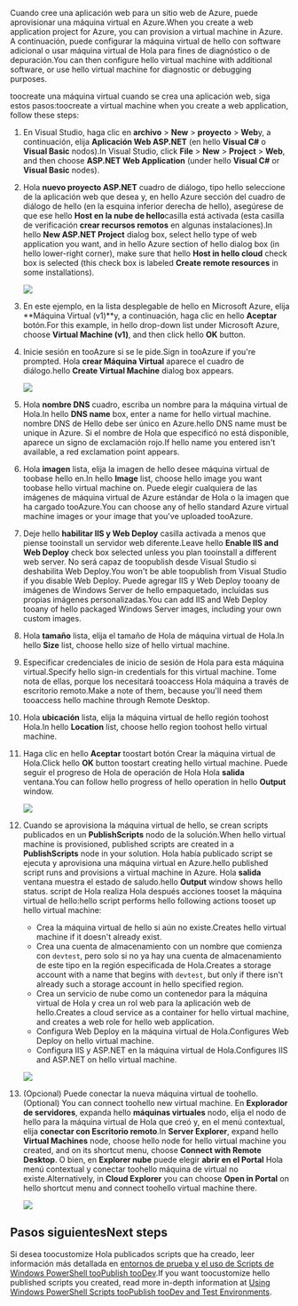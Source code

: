 

<span data-ttu-id="1176a-101">Cuando cree una aplicación web para un sitio web de Azure, puede aprovisionar una máquina virtual en Azure.</span><span class="sxs-lookup"><span data-stu-id="1176a-101">When you create a web application project for Azure, you can provision a virtual machine in Azure.</span></span> <span data-ttu-id="1176a-102">A continuación, puede configurar la máquina virtual de hello con software adicional o usar máquina virtual de Hola para fines de diagnóstico o de depuración.</span><span class="sxs-lookup"><span data-stu-id="1176a-102">You can then configure hello virtual machine with additional software, or use hello virtual machine for diagnostic or debugging purposes.</span></span>

<span data-ttu-id="1176a-103">toocreate una máquina virtual cuando se crea una aplicación web, siga estos pasos:</span><span class="sxs-lookup"><span data-stu-id="1176a-103">toocreate a virtual machine when you create a web application, follow these steps:</span></span>

1. <span data-ttu-id="1176a-104">En Visual Studio, haga clic en **archivo** > **New** > **proyecto** > **Web**y, a continuación, elija **Aplicación Web ASP.NET** (en hello **Visual C#** o **Visual Basic** nodos).</span><span class="sxs-lookup"><span data-stu-id="1176a-104">In Visual Studio, click **File** > **New** > **Project** > **Web**, and then choose **ASP.NET Web Application** (under hello **Visual C#** or **Visual Basic** nodes).</span></span>
2. <span data-ttu-id="1176a-105">Hola **nuevo proyecto ASP.NET** cuadro de diálogo, tipo hello seleccione de la aplicación web que desea y, en hello Azure sección del cuadro de diálogo de hello (en la esquina inferior derecha de hello), asegúrese de que ese hello **Host en la nube de hello**casilla está activada (esta casilla de verificación **crear recursos remotos** en algunas instalaciones).</span><span class="sxs-lookup"><span data-stu-id="1176a-105">In hello **New ASP.NET Project** dialog box, select hello type of web application you want, and in hello Azure section of hello dialog box (in hello lower-right corner), make sure that hello **Host in hello cloud** check box is selected (this check box is labeled **Create remote resources** in some installations).</span></span>
   
    ![][0]
3. <span data-ttu-id="1176a-106">En este ejemplo, en la lista desplegable de hello en Microsoft Azure, elija **Máquina Virtual (v1)**y, a continuación, haga clic en hello **Aceptar** botón.</span><span class="sxs-lookup"><span data-stu-id="1176a-106">For this example, in hello drop-down list under Microsoft Azure, choose **Virtual Machine (v1)**, and then click hello **OK** button.</span></span>
4. <span data-ttu-id="1176a-107">Inicie sesión en tooAzure si se le pide.</span><span class="sxs-lookup"><span data-stu-id="1176a-107">Sign in tooAzure if you're prompted.</span></span> <span data-ttu-id="1176a-108">Hola **crear Máquina Virtual** aparece el cuadro de diálogo.</span><span class="sxs-lookup"><span data-stu-id="1176a-108">hello **Create Virtual Machine** dialog box appears.</span></span>
   
    ![][2]
5. <span data-ttu-id="1176a-109">Hola **nombre DNS** cuadro, escriba un nombre para la máquina virtual de Hola.</span><span class="sxs-lookup"><span data-stu-id="1176a-109">In hello **DNS name** box, enter a name for hello virtual machine.</span></span> <span data-ttu-id="1176a-110">nombre DNS de Hello debe ser único en Azure.</span><span class="sxs-lookup"><span data-stu-id="1176a-110">hello DNS name must be unique in Azure.</span></span> <span data-ttu-id="1176a-111">Si el nombre de Hola que especificó no está disponible, aparece un signo de exclamación rojo.</span><span class="sxs-lookup"><span data-stu-id="1176a-111">If hello name you entered isn't available, a red exclamation point appears.</span></span>
6. <span data-ttu-id="1176a-112">Hola **imagen** lista, elija la imagen de hello desee máquina virtual de toobase hello en.</span><span class="sxs-lookup"><span data-stu-id="1176a-112">In hello **Image** list, choose hello image you want toobase hello virtual machine on.</span></span> <span data-ttu-id="1176a-113">Puede elegir cualquiera de las imágenes de máquina virtual de Azure estándar de Hola o la imagen que ha cargado tooAzure.</span><span class="sxs-lookup"><span data-stu-id="1176a-113">You can choose any of hello standard Azure virtual machine images or your image that you've uploaded tooAzure.</span></span>
7. <span data-ttu-id="1176a-114">Deje hello **habilitar IIS y Web Deploy** casilla activada a menos que piense tooinstall un servidor web diferente.</span><span class="sxs-lookup"><span data-stu-id="1176a-114">Leave hello **Enable IIS and Web Deploy** check box selected unless you plan tooinstall a different web server.</span></span> <span data-ttu-id="1176a-115">No será capaz de toopublish desde Visual Studio si deshabilita Web Deploy.</span><span class="sxs-lookup"><span data-stu-id="1176a-115">You won't be able toopublish from Visual Studio if you disable Web Deploy.</span></span> <span data-ttu-id="1176a-116">Puede agregar IIS y Web Deploy tooany de imágenes de Windows Server de hello empaquetado, incluidas sus propias imágenes personalizadas.</span><span class="sxs-lookup"><span data-stu-id="1176a-116">You can add IIS and Web Deploy tooany of hello packaged Windows Server images, including your own custom images.</span></span>
8. <span data-ttu-id="1176a-117">Hola **tamaño** lista, elija el tamaño de Hola de máquina virtual de Hola.</span><span class="sxs-lookup"><span data-stu-id="1176a-117">In hello **Size** list, choose hello size of hello virtual machine.</span></span>
9. <span data-ttu-id="1176a-118">Especificar credenciales de inicio de sesión de Hola para esta máquina virtual.</span><span class="sxs-lookup"><span data-stu-id="1176a-118">Specify hello sign-in credentials for this virtual machine.</span></span> <span data-ttu-id="1176a-119">Tome nota de ellas, porque los necesitará tooaccess Hola máquina a través de escritorio remoto.</span><span class="sxs-lookup"><span data-stu-id="1176a-119">Make a note of them, because you'll need them tooaccess hello machine through Remote Desktop.</span></span>
10. <span data-ttu-id="1176a-120">Hola **ubicación** lista, elija la máquina virtual de hello región toohost Hola.</span><span class="sxs-lookup"><span data-stu-id="1176a-120">In hello **Location** list, choose hello region toohost hello virtual machine.</span></span>
11. <span data-ttu-id="1176a-121">Haga clic en hello **Aceptar** toostart botón Crear la máquina virtual de Hola.</span><span class="sxs-lookup"><span data-stu-id="1176a-121">Click  hello **OK** button toostart creating hello virtual machine.</span></span> <span data-ttu-id="1176a-122">Puede seguir el progreso de Hola de operación de Hola Hola **salida** ventana.</span><span class="sxs-lookup"><span data-stu-id="1176a-122">You can follow hello progress of hello operation in hello **Output** window.</span></span>
    
    ![][3]
12. <span data-ttu-id="1176a-123">Cuando se aprovisiona la máquina virtual de hello, se crean scripts publicados en un **PublishScripts** nodo de la solución.</span><span class="sxs-lookup"><span data-stu-id="1176a-123">When hello virtual machine is provisioned, published scripts are created in a **PublishScripts** node in your solution.</span></span> <span data-ttu-id="1176a-124">Hola había publicado script se ejecuta y aprovisiona una máquina virtual en Azure.</span><span class="sxs-lookup"><span data-stu-id="1176a-124">hello published script runs and provisions a virtual machine in Azure.</span></span> <span data-ttu-id="1176a-125">Hola **salida** ventana muestra el estado de saludo.</span><span class="sxs-lookup"><span data-stu-id="1176a-125">hello **Output** window shows hello status.</span></span> <span data-ttu-id="1176a-126">script de Hola realiza Hola después acciones tooset la máquina virtual de hello:</span><span class="sxs-lookup"><span data-stu-id="1176a-126">hello script performs hello following actions tooset up hello virtual machine:</span></span>
    
    * <span data-ttu-id="1176a-127">Crea la máquina virtual de hello si aún no existe.</span><span class="sxs-lookup"><span data-stu-id="1176a-127">Creates hello virtual machine if it doesn't already exist.</span></span>
    * <span data-ttu-id="1176a-128">Crea una cuenta de almacenamiento con un nombre que comienza con `devtest`, pero solo si no ya hay una cuenta de almacenamiento de este tipo en la región especificada de Hola.</span><span class="sxs-lookup"><span data-stu-id="1176a-128">Creates a storage account with a name that begins with `devtest`, but only if there isn't already such a storage account in hello specified region.</span></span>
    * <span data-ttu-id="1176a-129">Crea un servicio de nube como un contenedor para la máquina virtual de Hola y crea un rol web para la aplicación web de hello.</span><span class="sxs-lookup"><span data-stu-id="1176a-129">Creates a cloud service as a container for hello virtual machine, and creates a web role for hello web application.</span></span>
    * <span data-ttu-id="1176a-130">Configura Web Deploy en la máquina virtual de Hola.</span><span class="sxs-lookup"><span data-stu-id="1176a-130">Configures Web Deploy on hello virtual machine.</span></span>
    * <span data-ttu-id="1176a-131">Configura IIS y ASP.NET en la máquina virtual de Hola.</span><span class="sxs-lookup"><span data-stu-id="1176a-131">Configures IIS and ASP.NET on hello virtual machine.</span></span>
    
    ![][4]
13. <span data-ttu-id="1176a-132">(Opcional) Puede conectar la nueva máquina virtual de toohello.</span><span class="sxs-lookup"><span data-stu-id="1176a-132">(Optional) You can connect toohello new virtual machine.</span></span> <span data-ttu-id="1176a-133">En **Explorador de servidores**, expanda hello **máquinas virtuales** nodo, elija el nodo de hello para la máquina virtual de Hola que creó y, en el menú contextual, elija **conectar con Escritorio remoto**.</span><span class="sxs-lookup"><span data-stu-id="1176a-133">In **Server Explorer**, expand hello **Virtual Machines** node, choose hello node for hello virtual machine you created, and on its shortcut menu, choose **Connect with Remote Desktop**.</span></span> <span data-ttu-id="1176a-134">O bien, en **Explorer nube** puede elegir **abrir en el Portal** Hola menú contextual y conectar toohello máquina de virtual no existe.</span><span class="sxs-lookup"><span data-stu-id="1176a-134">Alternatively, in **Cloud Explorer** you can choose **Open in Portal** on hello shortcut menu and connect toohello virtual machine there.</span></span>
    
    ![][5]

## <a name="next-steps"></a><span data-ttu-id="1176a-135">Pasos siguientes</span><span class="sxs-lookup"><span data-stu-id="1176a-135">Next steps</span></span>
<span data-ttu-id="1176a-136">Si desea toocustomize Hola publicados scripts que ha creado, leer información más detallada en [entornos de prueba y el uso de Scripts de Windows PowerShell tooPublish tooDev](http://msdn.microsoft.com/library/dn642480.aspx).</span><span class="sxs-lookup"><span data-stu-id="1176a-136">If you want toocustomize hello published scripts you created, read more in-depth information at [Using Windows PowerShell Scripts tooPublish tooDev and Test Environments](http://msdn.microsoft.com/library/dn642480.aspx).</span></span>

[0]: ./media/virtual-machines-common-classic-web-app-visual-studio/CreateVM_NewProject.PNG
[1]: ./media/dotnet-visual-studio-create-virtual-machine/CreateVM_SignIn.PNG
[2]: ./media/virtual-machines-common-classic-web-app-visual-studio/CreateVM_CreateVM.PNG
[3]: ./media/virtual-machines-common-classic-web-app-visual-studio/CreateVM_Provisioning.png
[4]: ./media/virtual-machines-common-classic-web-app-visual-studio/CreateVM_SolutionExplorer.png
[5]: ./media/virtual-machines-common-classic-web-app-visual-studio/VS_Create_VM_Connect.png
